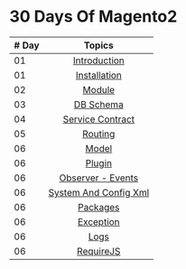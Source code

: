 # 30 Days Of Magento2

| # Day |                         Topics                         |
| ----- | :----------------------------------------------------: |
| 01    |              [Introduction](./README.md)               |
| 01    |              [Installation](./README.md)               |
| 02    |                 [Module](./README.md)                  |
| 03    |           [DB Schema](./Database/README.md)            |
| 04    |            [Service Contract](./README.md)             |
| 05    |                 [Routing](./README.md)                 |
| 06    |                  [Model](./README.md)                  |
| 06    |              [Plugin](./Plugin/README.md)              |
| 06    |            [Observer - Events](./README.md)            |
| 06    | [System And Config Xml](./System-Config-Xml/README.md) |
| 06    |            [Packages](./Packages/README.md)            |
| 06    |           [Exception](./Exception/README.md)           |
| 06    |                [Logs](./Logs/README.md)                |
| 06    |              [RequireJS](./Js/README.md)               |